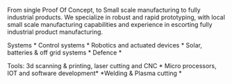 From single Proof Of Concept, to Small scale manufacturing to fully industrial products. We specialize in robust and rapid prototyping, with local small scale manufacturing capabilities and experience in escorting fully industrial product manufacturing.

Systems * Control systems * Robotics and actuated devices * Solar, batteries & off grid systems * Defence *

Tools:  3d scanning & printing, laser cutting and CNC * Micro processors, IOT and software development* *Welding & Plasma cutting *


